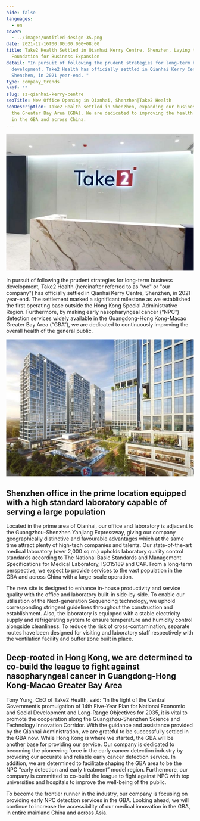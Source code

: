 ```yaml
---
hide: false
languages:
  - en
cover:
  - ../images/untitled-design-35.png
date: 2021-12-16T00:00:00.000+08:00
title: Take2 Health Settled in Qianhai Kerry Centre, Shenzhen, Laying the
  Foundation for Business Expansion
detail: "In pursuit of following the prudent strategies for long-term business
  development, Take2 Health has officially settled in Qianhai Kerry Centre,
  Shenzhen, in 2021 year-end. "
type: company_trends
href: ""
slug: sz-qianhai-kerry-centre
seoTitle: New Office Opening in Qianhai, Shenzhen|Take2 Health
seoDescription: Take2 Health settled in Shenzhen, expanding our business into
  the Greater Bay Area (GBA). We are dedicated to improving the health of people
  in the GBA and across China.
---
```

![Take2 Health has officially settled in Qianhai Kerry Centre](../images/2.jpg)

In pursuit of following the prudent strategies for long-term business development, Take2 Health (hereinafter referred to as "we" or "our company") has officially settled in Qianhai Kerry Centre, Shenzhen, in 2021 year-end. The settlement marked a significant milestone as we established the first operating base outside the Hong Kong Special Administrative Region. Furthermore, by making early nasopharyngeal cancer (“NPC”) detection services widely available in the Guangdong-Hong Kong-Macao Greater Bay Area (“GBA”), we are dedicated to continuously improving the overall health of the general public.

![Take2 Health is determined to facilitate shaping the GBA area to be the NPC “early detection and early treatment” model region.](../images/1.jpg)

## **Shenzhen office in the prime location equipped with a high standard laboratory capable of serving a large population**

Located in the prime area of Qianhai, our office and laboratory is adjacent to the Guangzhou-Shenzhen Yanjiang Expressway, giving our company geographically distinctive and favourable advantages which at the same time attract plenty of high-tech companies and talents. Our state-of-the-art medical laboratory (over 2,000 sq.m.) upholds laboratory quality control standards according to The National Basic Standards and Management Specifications for Medical Laboratory, ISO15189 and CAP. From a long-term perspective, we expect to provide services to the vast population in the GBA and across China with a large-scale operation.

The new site is designed to enhance in-house productivity and service quality with the office and laboratory built-in side-by-side. To enable our utilisation of the Next-generation Sequencing technology, we uphold corresponding stringent guidelines throughout the construction and establishment. Also, the laboratory is equipped with a stable electricity supply and refrigerating system to ensure temperature and humidity control alongside cleanliness. To reduce the risk of cross-contamination, separate routes have been designed for visiting and laboratory staff respectively with the ventilation facility and buffer zone built in place.

## **Deep-rooted in Hong Kong, we are determined to co-build the league to fight against nasopharyngeal cancer in Guangdong-Hong Kong-Macao Greater Bay Area**

Tony Yung, CEO of Take2 Health, said: “In the light of the Central Government’s promulgation of 14th Five-Year Plan for National Economic and Social Development and Long-Range Objectives for 2035, it is vital to promote the cooperation along the Guangzhou-Shenzhen Science and Technology Innovation Corridor. With the guidance and assistance provided by the Qianhai Administration, we are grateful to be successfully settled in the GBA now. While Hong Kong is where we started, the GBA will be another base for providing our service. Our company is dedicated to becoming the pioneering force in the early cancer detection industry by providing our accurate and reliable early cancer detection service. In addition, we are determined to facilitate shaping the GBA area to be the NPC “early detection and early treatment” model region. Furthermore, our company is committed to co-build the league to fight against NPC with top universities and hospitals to improve the well-being of the public.

To become the frontier runner in the industry, our company is focusing on providing early NPC detection services in the GBA. Looking ahead, we will continue to increase the accessibility of our medical innovation in the GBA, in entire mainland China and across Asia.